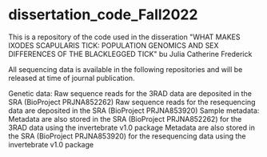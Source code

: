# dissertation_code_Fall2022

This is a repository of the code used in the disseration "WHAT MAKES IXODES SCAPULARIS TICK: POPULATION GENOMICS AND SEX DIFFERENCES OF THE BLACKLEGGED TICK" bu Julia Catherine Frederick 

All sequencing data is available in the following repositories and will be released at time of journal publication.

Genetic data:
Raw sequence reads for the 3RAD data are deposited in the SRA (BioProject PRJNA852262)
Raw sequence reads for the resequencing data are deposited in the SRA (BioProject PRJNA853920)
Sample metadata:
Metadata are also stored in the SRA (BioProject PRJNA852262) for the 3RAD data using the invertebrate v1.0 package 
Metadata are also stored in the SRA (BioProject PRJNA853920) for the resequencing data using the invertebrate v1.0 package
